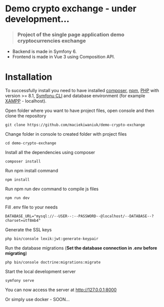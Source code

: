 # Demo crypto exchange - under development...

> ### Project of the single page application demo cryptocurrencies exchange

- Backend is made in Symfony 6.
- Frontend is made in Vue 3 using Composition API.

# Installation

To successfully install you need to have installed [composer](https://getcomposer.org/download/), [npm](https://docs.npmjs.com/cli/v7/commands/npm-install), [PHP](https://www.php.net/downloads.php) with version >= 8.1, [Symfonu CLI](https://symfony.com/download) and database environment (for example [XAMPP](https://www.apachefriends.org/pl/index.html) - localhost).

Open folder where you want to have project files, open console and then clone the repository

    git clone https://github.com/maciekiwaniuk/demo-crypto-exchange
	
Change folder in console to created folder with project files

	cd demo-crypto-exchange

Install all the dependencies using composer

    composer install
	
Run npm install command

	npm install
	
Run npm run dev command to compile js files

	npm run dev

Fill .env file to your needs

    DATABASE_URL="mysql://--USER--:--PASSWORD--@localhost/--DATABASE--?charset=utf8mb4"

Generate the SSL keys

    php bin/console lexik:jwt:generate-keypair

Run the database migrations (**Set the database connection in .env before migrating**)

    php bin/console doctrine:migrations:migrate

Start the local development server

    symfony serve

You can now access the server at http://127.0.0.1:8000

Or simply use docker - SOON...
